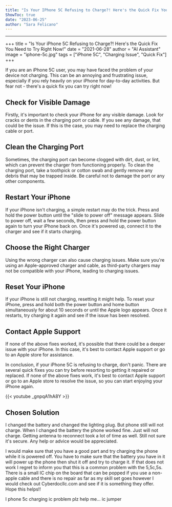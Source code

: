 ```yaml
---
title: "Is Your IPhone 5C Refusing to Charge?! Here's the Quick Fix You Need to Try Right Now!"
ShowToc: true 
date: "2023-06-25"
author: "Sara Felicano"
---
```

*****
+++
title = "Is Your iPhone 5C Refusing to Charge?! Here's the Quick Fix You Need to Try Right Now!"
date = "2021-06-28"
author = "AI Assistant"
image = "iphone-5c.jpg"
tags = ["iPhone 5C", "Charging Issue", "Quick Fix"]
+++

If you are an iPhone 5C user, you may have faced the problem of your device not charging. This can be an annoying and frustrating issue, especially if you rely heavily on your iPhone for day-to-day activities. But fear not - there's a quick fix you can try right now!

## Check for Visible Damage

Firstly, it's important to check your iPhone for any visible damage. Look for cracks or dents in the charging port or cable. If you see any damage, that could be the issue. If this is the case, you may need to replace the charging cable or port.

## Clean the Charging Port

Sometimes, the charging port can become clogged with dirt, dust, or lint, which can prevent the charger from functioning properly. To clean the charging port, take a toothpick or cotton swab and gently remove any debris that may be trapped inside. Be careful not to damage the port or any other components.

## Restart Your iPhone

If your iPhone isn't charging, a simple restart may do the trick. Press and hold the power button until the "slide to power off" message appears. Slide to power off, wait a few seconds, then press and hold the power button again to turn your iPhone back on. Once it's powered up, connect it to the charger and see if it starts charging.

## Choose the Right Charger

Using the wrong charger can also cause charging issues. Make sure you're using an Apple-approved charger and cable, as third-party chargers may not be compatible with your iPhone, leading to charging issues.

## Reset Your iPhone

If your iPhone is still not charging, resetting it might help. To reset your iPhone, press and hold both the power button and home button simultaneously for about 10 seconds or until the Apple logo appears. Once it restarts, try charging it again and see if the issue has been resolved.

## Contact Apple Support

If none of the above fixes worked, it's possible that there could be a deeper issue with your iPhone. In this case, it's best to contact Apple support or go to an Apple store for assistance.

In conclusion, if your iPhone 5C is refusing to charge, don't panic. There are several quick fixes you can try before resorting to getting it repaired or replaced. If none of the above fixes work, it's best to contact Apple support or go to an Apple store to resolve the issue, so you can start enjoying your iPhone again.

{{< youtube _gnpqA1hA8Y >}} 



## Chosen Solution
 I changed the battery and changed the lighting plug.  But phone still will not charge. When I changed the battery the phone worked fine. Just will not charge. Getting antenna to reconnect took a lot of time as well. Still not sure it's secure. Any help or advice would be appreciated.

 I would make sure that you have a good part and try charging the phone while it is powered off. You have to make sure that the battery you have in it will power up the phone then shut it off and try to charge it. If that does not work I regret to inform you that this is a common problem with the 5,5c,5s. There is a small IC chip on the board that can be popped if you use a non-apple cable and there is no repair as far as my skill set goes however I would check out Cyberdocllc.com and see if it is something they offer.
Hope this helps!!

 I phone 5c charging ic problem plz help me... ic jumper




